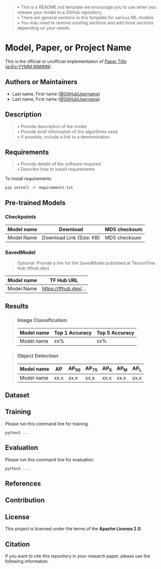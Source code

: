 > • This is a README.md template we encourage you to use when you release your model to a GitHub repository.  
> • There are general sections in this template for various ML models.  
> • You may need to remove existing sections and add more sections depending on your needs.  

# Model, Paper, or Project Name

This is the official or unofficial implementation of [Paper Title](https://arxiv.org/abs/YYMM.NNNNN) ([arXiv:YYMM.NNNNN](https://arxiv.org/abs/YYMM.NNNNN)).

## Authors or Maintainers

* Last name, First name ([@GitHubUsername](https://github.com/username))
* Last name, First name ([@GitHubUsername](https://github.com/username))

## Description
> • Provide description of the model  
> • Provide brief information of the algorithms used  
> • If possible, include a link to a demonstration  

## Requirements
> • Provide details of the software required  
> • Describe how to install requirements  

To install requirements:

```setup
pip install -r requirements.txt
```

## Pre-trained Models

### Checkpoints
| Model name  | Download | MD5 checksum |
|-------------|----------|--------------|
| Model Name | Download Link (Size: KB) | MD5 checksum |

### SavedModel
> Optional: Provide a link for the SavedModel published at TensorFlow Hub (tfhub.dev)  

| Model name  | TF Hub URL | 
|-------------|------------|
| Model Name |  https://tfhub.dev/... |


## Results

> ### Image Classification  
>  
> | Model name | Top 1 Accuracy | Top 5 Accuracy |  
> |------------|----------------|----------------|  
> | Model name | xx% | xx% |  

> ### Object Detection  
>  
> | Model name | AP | AP<sub>50</sub> | AP<sub>75</sub> | AP<sub>S</sub> | AP<sub>M</sub> | AP<sub>L</sub> |  
> |------------|--- |---------------- | --------------- | ---------------| ---------------| -------------- |  
> | Model name | xx.x | xx.x | xx.x | xx.x | xx.x | xx.x |  

## Dataset
<!-- 
• Provide detailed information of the dataset used
-->

## Training
<!-- 
• Provide detailed training information (preprocessing, hyperparameters, random seeds, and environment) 
• Provide a command line example for training.
-->

Please run this command line for training.

```shell
python3 ...
```

## Evaluation
<!-- 
• Provide an evaluation script with details of how to reproduce results.
• Describe data preprocessing / postprocessing steps
• Provide a command line example for evaluation.
-->

Please run this command line for evaluation.

```shell
python3 ...
```

## References
<!-- Link to references -->

## Contribution
<!-- 
• Communicate your expectations clearly.
• How will you review and accept a contribution? (e.g., Use an issue template)
• What types of contributions will you accept? (e.g., Bug fixes only)
-->

## License
<!-- 
• Place your license text in a file named LICENSE.txt (or LICENSE.md) in the root of the repository.
• Please also include information about your license in this README.md file.
e.g., [Adding a license to a repository](https://help.github.com/en/github/building-a-strong-community/adding-a-license-to-a-repository)
-->

This project is licensed under the terms of the **Apache License 2.0**.

## Citation
<!-- 
If you want to make your repository citable, please follow the instructions at [Making Your Code Citable](https://guides.github.com/activities/citable-code/)
-->

If you want to cite this repository in your research paper, please use the following information.
